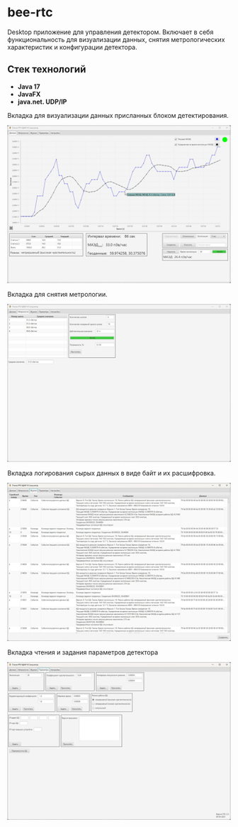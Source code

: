 # bee-rtc

Desktop приложение для управления детектором. Включает в себя функциональность для визуализации данных, 
снятия метрологических характеристик и конфигурации детектора.

## Стек технологий
- **Java 17**
- **JavaFX**
- **java.net. UDP/IP**

Вкладка для визуализации данных присланных блоком детектирования.

![](screenshots/1.jpg)

Вкладка для снятия метрологии.

![](screenshots/2.jpg)

Вкладка логирования сырых данных в виде байт и их расшифровка.

![](screenshots/3.jpg)

Вкладка чтения и задания параметров детектора

![](screenshots/4.jpg)

